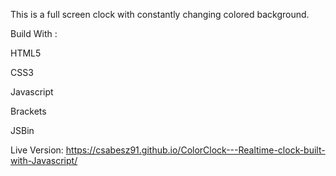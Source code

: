 This is a full screen clock with constantly changing colored background.


Build With :

HTML5

CSS3 

Javascript

Brackets

JSBin

Live Version:  https://csabesz91.github.io/ColorClock---Realtime-clock-built-with-Javascript/
